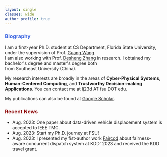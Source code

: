 ```yaml
---
layout: single
classes: wide
author_profile: true
---
```


[//]: # (<span lang="zh-cn">)

[//]: # (            <font size="5" face="Times New Roman"><b>Wen jun </b>)

[//]: # (            </font><font size="4" face="华文行楷">文俊</font><b>)

[//]: # (<font size="4" face="Times New Roman">&nbsp;&nbsp;)

[//]: # (            </font><font size="4" face="Times New Roman">&nbsp;&nbsp;&nbsp;&nbsp;)

[//]: # (<br></font></b></span>)

[//]: # (**Biography**)
### <span style="color:royalBlue;font-weight:bold">Biography</span>

I am a first-year Ph.D. student at CS Department, Florida State University, under the supervision of Prof. [Guang Wang](http://guangwang.me/#/home). 
<br>I am also working with Prof. [Desheng Zhang](https://www.cs.rutgers.edu/~dz220/) in research. I obtained my bachelor's degree and master's degree both <br>from Southeast University (China).

My research interests are broadly in the areas of **Cyber-Physical Systems**, **Human-Centered Computing**, and **Trustworthy Decision-making Applications**. You can contact me at lj23d AT fsu DOT edu.

My publications can also be found at [Google Scholar](https://scholar.google.com.hk/citations?user=G66TbJYAAAAJ&hl=zh-CN). 



### <span style="color:DarkRed;font-weight:bold">Recent News</span>

[//]: # (**Recent News**)

* Aug. 2023: One paper about data-driven vehicle displacement system is accepted to IEEE TMC.
* Aug. 2023: Start my Ph.D. journey at FSU!
* Aug. 2023: I presented my fist-author work [Faircod](https://dl.acm.org/doi/10.1145/3580305.3599824) about fairness-aware concurrent dispatch system at KDD' 2023 and received the KDD travel grant.




